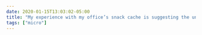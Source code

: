 ```yaml
---
date: 2020-01-15T13:03:02-05:00
title: "My experience with my office’s snack cache is suggesting the uncomfortable possibility that protein bars are their own state of matter."
tags: ["micro"]
---
```

